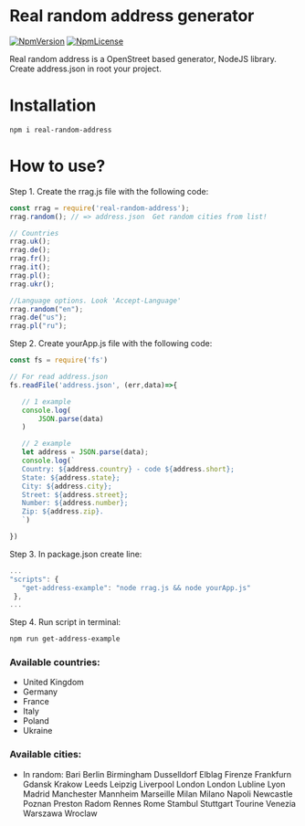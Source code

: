 # Real random address generator
[![NpmVersion](https://img.shields.io/badge/npm-1.0.5-brightgreen.svg?longCache=true&style=flat-square)](https://www.npmjs.com/package/real-random-address)  [![NpmLicense](https://img.shields.io/npm/l/express.svg?style=flat-square)](https://www.npmjs.com/package/real-random-address)

Real random address is a OpenStreet based generator, NodeJS library. 
Create address.json in root your project.
# Installation
 ```
npm i real-random-address
```
# How to use?
Step 1. Create the rrag.js file with the following code:
 ```js
const rrag = require('real-random-address');
rrag.random(); // => address.json  Get random cities from list!

// Countries
rrag.uk();
rrag.de();
rrag.fr();
rrag.it();
rrag.pl();
rrag.ukr();

//Language options. Look 'Accept-Language'
rrag.random("en");
rrag.de("us");
rrag.pl("ru");
```
Step 2. Create yourApp.js file with the following code:
 ```js
const fs = require('fs')

// For read address.json
fs.readFile('address.json', (err,data)=>{

    // 1 example
    console.log(
        JSON.parse(data)
    )

    // 2 example
    let address = JSON.parse(data);
    console.log(`
    Country: ${address.country} - code ${address.short};
    State: ${address.state};
    City: ${address.city};
    Street: ${address.street};
    Number: ${address.number};
    Zip: ${address.zip}.
    `)

})
```
Step 3. In package.json create line:
 ```js
 ...
 "scripts": {
    "get-address-example": "node rrag.js && node yourApp.js"
  },
...
```
Step 4. Run script in terminal:
 ```sh
 npm run get-address-example
```
### Available countries:
 - United Kingdom
 - Germany
 - France
 - Italy
 - Poland
 - Ukraine
### Available cities:
 - In random:
Bari
Berlin
Birmingham
Dusselldorf
Elblag
Firenze
Frankfurn
Gdansk
Krakow
Leeds
Leipzig
Liverpool
London
London
Lubline
Lyon
Madrid
Manchester
Mannheim
Marseille
Milan
Milano
Napoli
Newcastle
Poznan
Preston
Radom
Rennes
Rome
Stambul
Stuttgart
Tourine
Venezia
Warszawa
Wroclaw